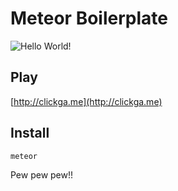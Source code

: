 # Meteor Boilerplate
![Hello World!](http://tyler.link/h1iQ/Screen%20Shot%202016-08-13%20at%2011.38.31%20AM.png)

## Play
[http://clickga.me](http://clickga.me)

## Install
```bash
meteor
```

Pew pew pew!!
